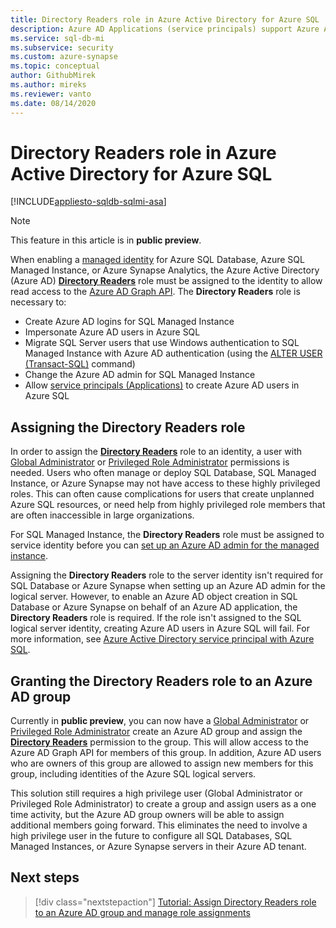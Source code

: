 ```yaml
---
title: Directory Readers role in Azure Active Directory for Azure SQL
description: Azure AD Applications (service principals) support Azure AD user creation in Azure SQL Database, Azure SQL Managed Instance, and Azure Synapse Analytics
ms.service: sql-db-mi
ms.subservice: security
ms.custom: azure-synapse
ms.topic: conceptual
author: GithubMirek
ms.author: mireks
ms.reviewer: vanto
ms.date: 08/14/2020
---
```


# Directory Readers role in Azure Active Directory for Azure SQL

[!INCLUDE[appliesto-sqldb-sqlmi-asa](../includes/appliesto-sqldb-sqlmi-asa.md)]

> [!NOTE]
> This feature in this article is in **public preview**.

When enabling a [managed identity](../../active-directory/managed-identities-azure-resources/overview.md#managed-identity-types) for Azure SQL Database, Azure SQL Managed Instance, or Azure Synapse Analytics, the Azure Active Directory (Azure AD) [**Directory Readers**](../../active-directory/users-groups-roles/directory-assign-admin-roles.md#directory-readers) role must be assigned to the identity to allow read access to the [Azure AD Graph API](../../active-directory/develop/active-directory-graph-api.md). The **Directory Readers** role is necessary to:

- Create Azure AD logins for SQL Managed Instance
- Impersonate Azure AD users in Azure SQL
- Migrate SQL Server users that use Windows authentication to SQL Managed Instance with Azure AD authentication (using the [ALTER USER (Transact-SQL)](https://docs.microsoft.com/sql/t-sql/statements/alter-user-transact-sql?view=azuresqldb-mi-current#d-map-the-user-in-the-database-to-an-azure-ad-login-after-migration) command)
- Change the Azure AD admin for SQL Managed Instance
- Allow [service principals (Applications)](authentication-aad-service-principal.md) to create Azure AD users in Azure SQL

## Assigning the Directory Readers role

In order to assign the [**Directory Readers**](../../active-directory/users-groups-roles/directory-assign-admin-roles.md#directory-readers) role to an identity, a user with [Global Administrator](../../active-directory/users-groups-roles/directory-assign-admin-roles.md#global-administrator--company-administrator) or [Privileged Role Administrator](../../active-directory/users-groups-roles/directory-assign-admin-roles.md#privileged-role-administrator) permissions is needed. Users who often manage or deploy SQL Database, SQL Managed Instance, or Azure Synapse may not have access to these highly privileged roles. This can often cause complications for users that create unplanned Azure SQL resources, or need help from highly privileged role members that are often inaccessible in large organizations.

For SQL Managed Instance, the **Directory Readers** role must be assigned to service identity before you can [set up an Azure AD admin for the managed instance](authentication-aad-configure.md#provision-azure-ad-admin-sql-managed-instance). 

Assigning the **Directory Readers** role to the server identity isn't required for SQL Database or Azure Synapse when setting up an Azure AD admin for the logical server. However, to enable an Azure AD object creation in SQL Database or Azure Synapse on behalf of an Azure AD application, the **Directory Readers** role is required. If the role isn't assigned to the SQL logical server identity, creating Azure AD users in Azure SQL will fail. For more information, see [Azure Active Directory service principal with Azure SQL](authentication-aad-service-principal.md).

## Granting the Directory Readers role to an Azure AD group

Currently in **public preview**, you can now have a [Global Administrator](../../active-directory/users-groups-roles/directory-assign-admin-roles.md#global-administrator--company-administrator) or [Privileged Role Administrator](../../active-directory/users-groups-roles/directory-assign-admin-roles.md#privileged-role-administrator) create an Azure AD group and assign the [**Directory Readers**](../../active-directory/users-groups-roles/directory-assign-admin-roles.md#directory-readers) permission to the group. This will allow access to the Azure AD Graph API for members of this group. In addition, Azure AD users who are owners of this group are allowed to assign new members for this group, including identities of the Azure SQL logical servers.

This solution still requires a high privilege user (Global Administrator or Privileged Role Administrator) to create a group and assign users as a one time activity, but the Azure AD group owners will be able to assign additional members going forward. This eliminates the need to involve a high privilege user in the future to configure all SQL Databases, SQL Managed Instances, or Azure Synapse servers in their Azure AD tenant.

## Next steps

> [!div class="nextstepaction"]
> [Tutorial: Assign Directory Readers role to an Azure AD group and manage role assignments](authentication-aad-directory-readers-role-tutorial.md)
